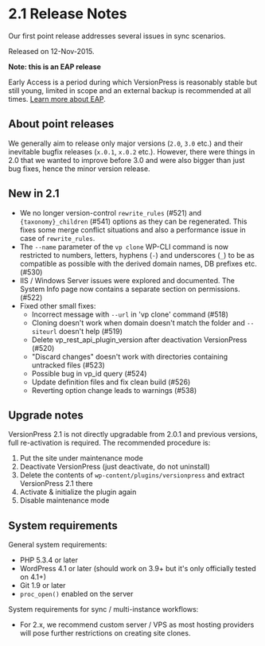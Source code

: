 # 2.1 Release Notes

Our first point release addresses several issues in sync scenarios.

Released on 12-Nov-2015.


<div class="note">
  <p><strong>Note: this is an EAP release</strong></p>
  <p>Early Access is a period during which VersionPress is reasonably stable but still young, limited in scope and an external backup is recommended at all times. <a href="../getting-started/about-eap">Learn more about EAP</a>.</p>
</div>


## About point releases

We generally aim to release only major versions (`2.0`, `3.0` etc.) and their inevitable bugfix releases (`x.0.1`, `x.0.2` etc.). However, there were things in 2.0 that we wanted to improve before 3.0 and were also bigger than just bug fixes, hence the minor version release. 


## New in 2.1

 - We no longer version-control `rewrite_rules` (#521) and `{taxonomy}_children` (#541) options as they can be regenerated. This fixes some merge conflict situations and also a performance issue in case of `rewrite_rules`.
 - The `--name` parameter of the `vp clone` WP-CLI command is now restricted to numbers, letters, hyphens (`-`) and underscores (`_`) to be as compatible as possible with the derived domain names, DB prefixes etc. (#530)
 - IIS / Windows Server issues were explored and documented. The System Info page now contains a separate section on permissions. (#522)
 - Fixed other small fixes:
     - Incorrect message with `--url` in 'vp clone' command (#518)
     - Cloning doesn't work when domain doesn't match the folder and `--siteurl` doesn't help (#519)
     - Delete vp_rest_api_plugin_version after deactivation VersionPress (#520)
     - "Discard changes" doesn't work with directories containing untracked files (#523)
     - Possible bug in vp_id query (#524)
     - Update definition files and fix clean build (#526) 
     - Reverting option change leads to warnings (#538)


## Upgrade notes

VersionPress 2.1 is not directly upgradable from 2.0.1 and previous versions, full re-activation is required. The recommended procedure is:

 1. Put the site under maintenance mode
 2. Deactivate VersionPress (just deactivate, do not uninstall)
 3. Delete the contents of `wp-content/plugins/versionpress` and extract VersionPress 2.1 there
 4. Activate & initialize the plugin again
 5. Disable maintenance mode


## System requirements

General system requirements:

 - PHP 5.3.4 or later
 - WordPress 4.1 or later (should work on 3.9+ but it's only officially tested on 4.1+)
 - Git 1.9 or later
 - `proc_open()` enabled on the server

System requirements for sync / multi-instance workflows:

 - For 2.x, we recommend custom server / VPS as most hosting providers will pose further restrictions on creating site clones.
